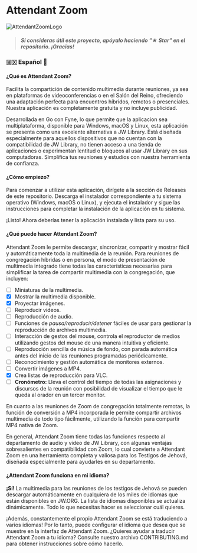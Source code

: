 # Attendant Zoom
![AttendantZoomLogo](https://github.com/livrasand/Attendant-Zoom/assets/104039397/e4535a92-68fb-45bb-adec-f63ff20aed72)
> ##### Si consideras útil este proyecto, apóyalo haciendo "★ Star" en el repositorio. ¡Gracias!

### 🇲🇽 Español 🌮
#### ¿Qué es Attendant Zoom?
Facilita la compartición de contenido multimedia durante reuniones, ya sea en plataformas de videoconferencias o en el Salón del Reino, ofreciendo una adaptación perfecta para encuentros híbridos, remotos o presenciales. Nuestra aplicación es completamente gratuita y no incluye publicidad.

Desarrollada en Go con Fyne, lo que permite que la aplicacion sea multiplataforma, disponible para Windows, macOS y Linux, esta aplicación se presenta como una excelente alternativa a JW Library. Está diseñada especialmente para aquellos dispositivos que no cuentan con la compatibilidad de JW Library, no tienen acceso a una tienda de aplicaciones o experimentan lentitud o bloqueos al usar JW Library en sus computadoras. Simplifica tus reuniones y estudios con nuestra herramienta de confianza.

#### ¿Cómo empiezo?
Para comenzar a utilizar esta aplicación, dirígete a la sección de Releases de este repositorio. Descarga el instalador correspondiente a tu sistema operativo (Windows, macOS o Linux), y ejecuta el instalador y sigue las instrucciones para completar la instalación de la aplicación en tu sistema.

¡Listo! Ahora deberías tener la aplicación instalada y lista para su uso.

#### ¿Qué puede hacer Attendant Zoom?
Attendant Zoom le permite descargar, sincronizar, compartir y mostrar fácil y automáticamente toda la multimedia de la reunión. Para reuniones de congregación híbridas o en persona, el modo de presentación de multimedia integrado tiene todas las características necesarias para simplificar la tarea de compartir multimedia con la congregación, que incluyen:

- [ ] Miniaturas de la multimedia.
- [x] Mostrar la multimedia disponible.
- [x] Proyectar imágenes.
- [ ] Reproducir videos.
- [ ] Reproducción de audio.
- [ ] Funciones de _pausa/reproducir/detener_ fáciles de usar para gestionar la reproducción de archivos multimedia.
- [ ] Interacción de gestos del mouse, controla el reproductor de medios utilizando gestos del mouse de una manera intuitiva y eficiente.
- [ ] Reproducción sencilla de música de fondo, con parada automática antes del inicio de las reuniones programadas periódicamente.
- [ ] Reconocimiento y gestión automática de monitores externos.
- [ ] Convertir imágenes a MP4.
- [x] Crea listas de reproducción para VLC.
- [ ] **Cronómetro:** Lleva el control del tiempo de todas las  asignaciones y discursos de la reunión con posibilidad de visualizar el tiempo que le queda al orador en un tercer monitor.

En cuanto a las reuniones de Zoom de congregación totalmente remotas, la función de conversión a MP4 incorporada le permite compartir archivos multimedia de todo tipo fácilmente, utilizando la función para compartir MP4 nativa de Zoom.

En general, Attendant Zoom tiene todas las funciones respecto al departamento de audio y video de JW Library, con algunas ventajas sobresalientes en compatibilidad con Zoom, lo cual convierte a Attendant Zoom en una herramienta completa y valiosa para los Testigos de Jehová, diseñada especialmente para ayudarles en su departamento.

#### ¿Attendant Zoom funciona en mi idioma?
**¡Sí!** La multimedia para las reuniones de los testigos de Jehová se pueden descargar automáticamente en cualquiera de los miles de idiomas que están disponibles en JW.ORG. La lista de idiomas disponibles se actualiza dinámicamente. Todo lo que necesitas hacer es seleccionar cuál quieres.

¡Además, constantemente el propio Attendant Zoom se está traduciendo a varios idiomas! Por lo tanto, puede configurar el idioma que desea que se muestre en la interfaz de Attendant Zoom. ¿Quieres ayudar a traducir Attendant Zoom a tu idioma? Consulte nuestro archivo CONTRIBUTING.md para obtener instrucciones sobre cómo hacerlo.